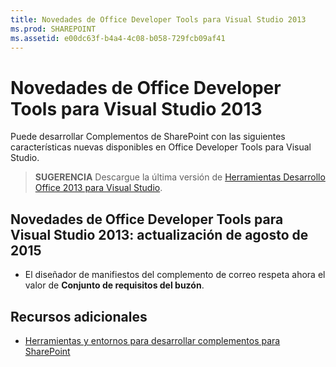 ```yaml
---
title: Novedades de Office Developer Tools para Visual Studio 2013
ms.prod: SHAREPOINT
ms.assetid: e00dc63f-b4a4-4c08-b058-729fcb09af41
---
```



# Novedades de Office Developer Tools para Visual Studio 2013
Puede desarrollar Complementos de SharePoint con las siguientes características nuevas disponibles en Office Developer Tools para Visual Studio. 
> **SUGERENCIA**
> Descargue la última versión de  [Herramientas Desarrollo Office 2013 para Visual Studio](http://aka.ms/OfficeDevToolsForVS2013). 
  
    
    


## Novedades de Office Developer Tools para Visual Studio 2013: actualización de agosto de 2015
<a name="New4-2015"> </a>


- El diseñador de manifiestos del complemento de correo respeta ahora el valor de **Conjunto de requisitos del buzón**.
    
  

## Recursos adicionales
<a name="SP15NewVSTools_addlresources"> </a>


-  [Herramientas y entornos para desarrollar complementos para SharePoint](tools-and-environments-for-developing-sharepoint-add-ins.md)
    
  

